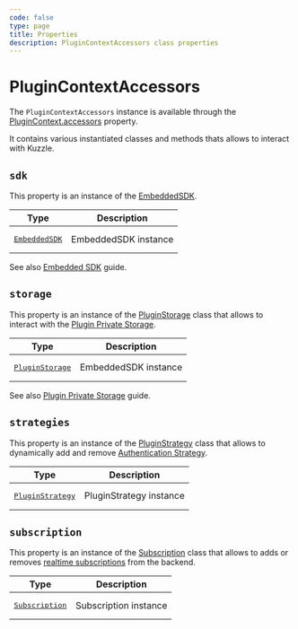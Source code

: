 ```yaml
---
code: false
type: page
title: Properties
description: PluginContextAccessors class properties
---
```


# PluginContextAccessors

The `PluginContextAccessors` instance is available through the [PluginContext.accessors](/core/2/framework/classes/plugin-context#accessors) property.

It contains various instantiated classes and methods thats allows to interact with Kuzzle.

## `sdk`

This property is an instance of the [EmbeddedSDK](/core/2/framework/classes/embedded-sdk).  

| Type     | Description            |
|----------|------------------------|
| <pre>[EmbeddedSDK](/core/2/framework/classes/embedded-sdk)</pre> | EmbeddedSDK instance |

See also [Embedded SDK](/core/2/guides/develop-on-kuzzle/1-embedded-sdk) guide.

## `storage`

This property is an instance of the [PluginStorage](/core/2/framework/classes/plugin-storage) class that allows to interact with the [Plugin Private Storage](/core/2/guides/some-link).  

| Type     | Description            |
|----------|------------------------|
| <pre>[PluginStorage](/core/2/framework/classes/plugin-storage)</pre> | EmbeddedSDK instance |

See also [Plugin Private Storage](/core/2/guides/some-link) guide.

## `strategies`

This property is an instance of the [PluginStrategy](/core/2/framework/classes/plugin-strategies) class that allows to dynamically add and remove [Authentication Strategy](/core/2/guides/some-link).  

| Type     | Description            |
|----------|------------------------|
| <pre>[PluginStrategy](/core/2/framework/classes/plugin-strategies)</pre> | PluginStrategy instance |

## `subscription`

This property is an instance of the [Subscription](/core/2/framework/classes/subscription) class that allows to adds or removes [realtime subscriptions](/core/2/guides/main-concepts/6-realtime-engine) from the backend.  

| Type     | Description            |
|----------|------------------------|
| <pre>[Subscription](/core/2/framework/classes/subscription)</pre> | Subscription instance |
